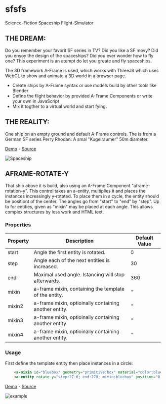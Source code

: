 # sfsfs
Science-Fiction Spaceship Flight-Simulator

## THE DREAM:

Do you remember your favorit SF series in TV? Did you like a SF movy? Did you enyoy the design of the spaceships? Did you ever wonder how to fly one? This experiment is an atempt do let you greate and fly spaceships.

The 3D framework A-Frame is used, which works with ThreeJS which uses WebGL to show and animate a 3D world in a browser page.

* Create ships by A-Frame syntax or use models build by other tools like Blender
* Define the flight behavior by provided A-Frame Components or write your own in JavaScript
* Mix it togther to a virtual world and start fying.

## THE REALITY:

One ship on an empty ground and default A-Frame controls. The is from a German SF series Perry Rhodan: A smal "Kugelraumer" 50m diameter.

[Demo](http://www.ac1000.de/s/demo/1) - [Source](https://github.com/DerKarlos/sfsfs/blob/master/index.html)


![Spaceship](https://storage.gra3.cloud.ovh.net/v1/AUTH_91eb37814936490c95da7b85993cc2ff/enosmtown/media_attachments/files/000/000/512/original/cd4be8f6233a27df.png)


## AFRAME-ROTATE-Y

That ship above it is build, also using an A-Frame Component "aframe-rotation-y".
This control takes an a-entity, multiplies it and places the instances increasingly y-rotated.
To place them in a cycle, the entity should be positiont of the center.
The angles go from "start" to "end" by "step".
Up to for entities, given as "mixin" may be placed at each angle.
This allows complex structures by less work and HTML text. 


### Properties

| Property | Description                                             | Default Value |
| -------- | -----------                                             | ------------- |
| start    | Angle the first entity is rotated.                      | 0             |
| step     | Angle each of the next entities is increased.           | 30            |
| end      | Maximal used angle. Istancing will stop afterwards.     | 360           |
| mixin    | a-frame mixin, containing the template of the entity.   | ''            |
| mixin2   | a-frame mixin, optioinally containing another entity.   | ''            |
| mixin3   | a-frame mixin, optioinally containing another entity.   | ''            |
| mixin4   | a-frame mixin, optioinally containing another entity.   | ''            |

### Usage

First define the template entity then place instances in a circle:

```html
    <a-mixin id="bluebox" geometry="primitive:box" material="color:blue" position="4 0 0" ></a-mixin>
    <a-entity rotate-y="step:27.0; end:270; mixin:bluebox" position="0 0 -8"></a-entity>
```

[Demo](http://www.ac1000.de/s/demo/2) - [Source](https://github.com/DerKarlos/sfsfs/blob/master/rotate-y.js)

![example](http://ac1000.de//s/demo/2/example.png)


